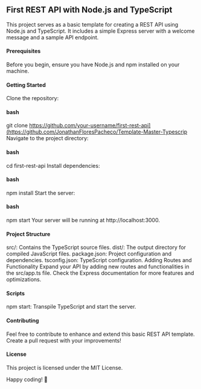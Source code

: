 ## First REST API with Node.js and TypeScript
This project serves as a basic template for creating a REST API using Node.js and TypeScript. It includes a simple Express server with a welcome message and a sample API endpoint.

#### Prerequisites
Before you begin, ensure you have Node.js and npm installed on your machine.

#### Getting Started
Clone the repository:

#### bash

git clone https://github.com/your-username/first-rest-api](https://github.com/JonathanFloresPacheco/Template-Master-Typescrip
Navigate to the project directory:

#### bash
cd first-rest-api
Install dependencies:

#### bash
npm install
Start the server:

#### bash

npm start
Your server will be running at http://localhost:3000.

#### Project Structure
src/: Contains the TypeScript source files.
dist/: The output directory for compiled JavaScript files.
package.json: Project configuration and dependencies.
tsconfig.json: TypeScript configuration.
Adding Routes and Functionality
Expand your API by adding new routes and functionalities in the src/app.ts file. Check the Express documentation for more features and optimizations.

#### Scripts
npm start: Transpile TypeScript and start the server.
#### Contributing
Feel free to contribute to enhance and extend this basic REST API template. Create a pull request with your improvements!

#### License
This project is licensed under the MIT License.

Happy coding! 🚀
